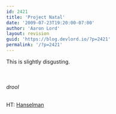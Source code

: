 ```yaml
---
id: 2421
title: 'Project Natal'
date: '2009-07-23T19:20:00-07:00'
author: 'Aaron Lord'
layout: revision
guid: 'https://blog.devlord.io/?p=2421'
permalink: '/?p=2421'
---
```


This is slightly disgusting.<br /><br /><br /><br />*drool*<div><br /></div><div>HT: <a href="http://www.hanselman.com/blog/AccidentalPrescienceAndTheSecretsOfProjectNatal.aspx">Hanselman</a></div>